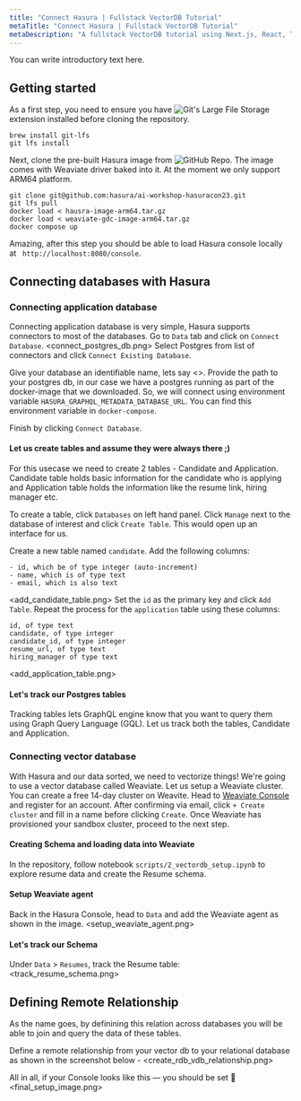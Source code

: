 ```yaml
---
title: "Connect Hasura | Fullstack VectorDB Tutorial"
metaTitle: "Connect Hasura | Fullstack VectorDB Tutorial"
metaDescription: "A fullstack VectorDB tutorial using Next.js, React, TypeScript, and Hasura"
---
```


You can write introductory text here.

## Getting started
As a first step, you need to ensure you have ![Git's Large File Storage](https://docs.github.com/en/repositories/working-with-files/managing-large-files/installing-git-large-file-storage) extension installed before cloning the repository.

```
brew install git-lfs
git lfs install
```

Next, clone the pre-built Hasura image from ![GitHub Repo]( https://github.com/hasura/ai-workshop-hasuracon23/tree/main.). The image comes with Weaviate driver baked into it. At the moment we only support ARM64 platform.


```
git clone git@github.com:hasura/ai-workshop-hasuracon23.git
git lfs pull
docker load < hausra-image-arm64.tar.gz
docker load < weaviate-gdc-image-arm64.tar.gz
docker compose up
```

Amazing, after this step you should be able to load Hasura console locally at ` http://localhost:8080/console`.

## Connecting databases with Hasura
### Connecting application database
Connecting application database is very simple, Hasura supports connectors to most of the databases. Go to `Data` tab and click on `Connect Database`.
<connect_postgres_db.png>
Select Postgres from list of connectors and click `Connect Existing Database`.

Give your database an identifiable name, lets say <>.
Provide the path to your postgres db, in our case we have a postgres running as part of the docker-image that we downloaded. So, we will connect using environment variable `HASURA_GRAPHQL_METADATA_DATABASE_URL`. You can find this environment variable in `docker-compose`.

Finish by clicking `Connect Database`.

#### Let us create tables and assume they were always there ;)
For this usecase we need to create 2 tables - Candidate and Application.
Candidate table holds basic information for the candidate who is applying and Application table holds the information like the resume link, hiring manager etc.

To create a table, click `Databases` on left hand panel. Click `Manage` next to the database of interest and click `Create Table`. This would open up an interface for us.

Create a new table named `candidate`. Add the following columns:
```
- id, which be of type integer (auto-increment)
- name, which is of type text
- email, which is also text
```
<add_candidate_table.png>
Set the `id` as the primary key and click `Add Table`. 
Repeat the process for the `application` table using these columns:

```
id, of type text
candidate, of type integer
candidate_id, of type integer
resume_url, of type text
hiring_manager of type text
```
<add_application_table.png>

#### Let's track our Postgres tables
Tracking tables lets GraphQL engine know that you want to query them using Graph Query Language (GQL). Let us track both the tables, Candidate and Application.

### Connecting vector database
With Hasura and our data sorted, we need to vectorize things! We're going to use a vector database called Weaviate.
Let us setup a Weaviate cluster. You can create a free 14-day cluster on Weavite. 
Head to [Weaviate Console](https://console.weaviate.cloud/) and register for an account. After confirming via email, click `+ Create cluster` and fill in a name before clicking `Create`. Once Weaviate has provisioned your sandbox cluster, proceed to the next step.

#### Creating Schema and loading data into Weaviate
In the repository, follow notebook `scripts/2_vectordb_setup.ipynb` to explore resume data and create the Resume schema.

#### Setup Weaviate agent
Back in the Hasura Console, head to `Data` and add the Weaviate agent as shown in the image.
<setup_weaviate_agent.png>

#### Let's track our Schema
Under `Data` > `Resumes`, track the Resume table:
<track_resume_schema.png>

## Defining Remote Relationship
As the name goes, by definining this relation across databases you will be able to join and query the data of these tables.
 
Define a remote relationship from your vector db to your relational database as shown in the screenshot below - 
<create_rdb_vdb_relationship.png>

All in all, if your Console looks like this — you should be set 🎉
<final_setup_image.png>